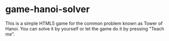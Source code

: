 game-hanoi-solver
=================

This is a simple HTML5 game for the common problem known as Tower of Hanoi. You can solve it by yourself or let the game do it by pressing "Teach me".
